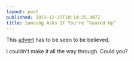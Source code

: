 ```yaml
---
layout: post
published: 2013-12-23T18:14:25.397Z
title: Samsung Asks If You're “Geared Up”
---
```


This [advert](http://youtu.be/T8nJKWJTsUg) has to be seen to be believed.

I couldn't make it all the way through. Could you?
